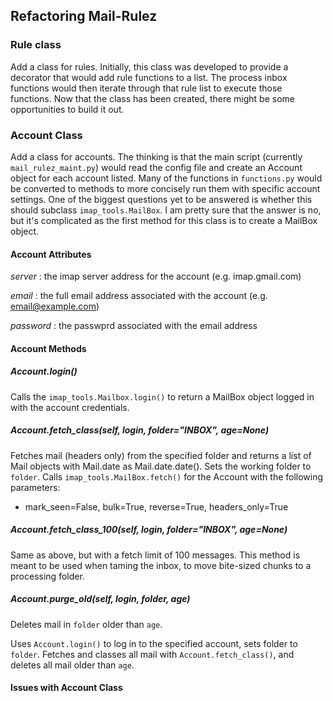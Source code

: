 ## Refactoring Mail-Rulez

### Rule class
Add a class for rules.  Initially, this class was developed to provide a decorator that would add rule functions to a list.  The process inbox functions would then iterate through that rule list to execute those functions.
Now that the class has been created, there might be some opportunities to build it out.

### Account Class
Add a class for accounts.  The thinking is that the main script (currently `mail_rulez_maint.py`) would read the config file and create an Account object for each account listed.
Many of the functions in `functions.py` would be converted to methods to more concisely run them with specific account settings.
One of the biggest questions yet to be answered is whether this should subclass `imap_tools.MailBox`.  I am pretty sure that the answer is no, but it's complicated as the first method for this class is to create a MailBox object.

#### Account Attributes
*server* : the imap server address for the account (e.g. imap.gmail.com)

*email* : the full email address associated with the account (e.g. email@example.com)

*password* : the passwprd associated with the email address

#### Account Methods
##### Account.login()
Calls the `imap_tools.Mailbox.login()` to return a MailBox object logged in with the account credentials.
##### Account.fetch_class(self, login, folder="INBOX", age=None)
Fetches mail (headers only) from the specified folder and returns a list of Mail objects with Mail.date as Mail.date.date().
Sets the working folder to `folder`.
Calls `imap_tools.MailBox.fetch()` for the Account with the following parameters:
* mark_seen=False, bulk=True, reverse=True, headers_only=True
##### Account.fetch_class_100(self, login, folder="INBOX", age=None)
Same as above, but with a fetch limit of 100 messages.  This method is meant to be used when taming the inbox, to move bite-sized chunks to a processing folder.
##### Account.purge_old(self, login, folder, age)
Deletes mail in `folder` older than `age`.

Uses `Account.login()` to log in to the specified account, sets folder to `folder`.  Fetches and classes all mail with `Account.fetch_class()`, and deletes all mail older than `age`.
#### Issues with Account Class
